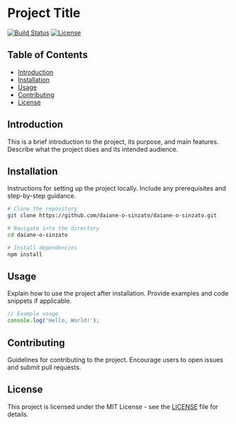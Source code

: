 # Project Title

[![Build Status](https://img.shields.io/badge/build-passing-brightgreen)](https://github.com/daiane-o-sinzato/daiane-o-sinzato/actions) [![License](https://img.shields.io/badge/license-MIT-blue.svg)](https://opensource.org/licenses/MIT)

## Table of Contents
- [Introduction](#introduction)
- [Installation](#installation)
- [Usage](#usage)
- [Contributing](#contributing)
- [License](#license)

## Introduction

This is a brief introduction to the project, its purpose, and main features. Describe what the project does and its intended audience.

## Installation

Instructions for setting up the project locally. Include any prerequisites and step-by-step guidance.

```bash
# Clone the repository
git clone https://github.com/daiane-o-sinzato/daiane-o-sinzato.git

# Navigate into the directory
cd daiane-o-sinzato

# Install dependencies
npm install
```

## Usage

Explain how to use the project after installation. Provide examples and code snippets if applicable.

```javascript
// Example usage
console.log('Hello, World!');
```

## Contributing

Guidelines for contributing to the project. Encourage users to open issues and submit pull requests.

## License

This project is licensed under the MIT License - see the [LICENSE](LICENSE) file for details.
